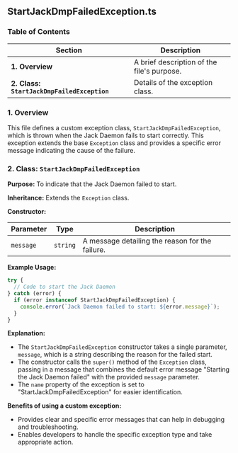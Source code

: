 ## StartJackDmpFailedException.ts

### Table of Contents

| Section | Description |
|---|---|
| **1. Overview** |  A brief description of the file's purpose. |
| **2. Class: `StartJackDmpFailedException`** | Details of the exception class. |

### 1. Overview

This file defines a custom exception class, `StartJackDmpFailedException`, which is thrown when the Jack Daemon fails to start correctly.  This exception extends the base `Exception` class and provides a specific error message indicating the cause of the failure.

### 2. Class: `StartJackDmpFailedException`

**Purpose:**  To indicate that the Jack Daemon failed to start.

**Inheritance:**  Extends the `Exception` class.

**Constructor:**

| Parameter | Type | Description |
|---|---|---|
| `message` | `string` | A message detailing the reason for the failure. |

**Example Usage:**

```typescript
try {
  // Code to start the Jack Daemon
} catch (error) {
  if (error instanceof StartJackDmpFailedException) {
    console.error(`Jack Daemon failed to start: ${error.message}`);
  }
}
```

**Explanation:**

- The `StartJackDmpFailedException` constructor takes a single parameter, `message`, which is a string describing the reason for the failed start.
- The constructor calls the `super()` method of the `Exception` class, passing in a message that combines the default error message "Starting the Jack Daemon failed" with the provided `message` parameter.
- The `name` property of the exception is set to "StartJackDmpFailedException" for easier identification.

**Benefits of using a custom exception:**

- Provides clear and specific error messages that can help in debugging and troubleshooting.
- Enables developers to handle the specific exception type and take appropriate action. 
